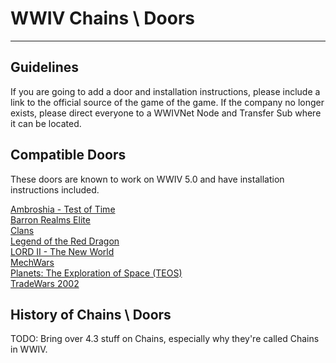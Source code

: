 # WWIV Chains \ Doors
***

## Guidelines
If you are going to add a door and installation instructions, please include a link to 
the official source of the game of the game. If the company no longer exists, please 
direct everyone to a WWIVNet Node and Transfer Sub where it can be located.

## Compatible Doors
These doors are known to work on WWIV 5.0 and have installation instructions included.

[Ambroshia - Test of Time](dooramb)  
[Barron Realms Elite](doorbre)  
[Clans](doorclan)  
[Legend of the Red Dragon](doorlord)  
[LORD II - The New World](doorlord2)  
[MechWars](doormw)  
[Planets: The Exploration of Space (TEOS)](doorteos)  
[TradeWars 2002](doortw2002)  

## History of Chains \ Doors
TODO: Bring over 4.3 stuff on Chains, especially why they're called Chains in WWIV.
